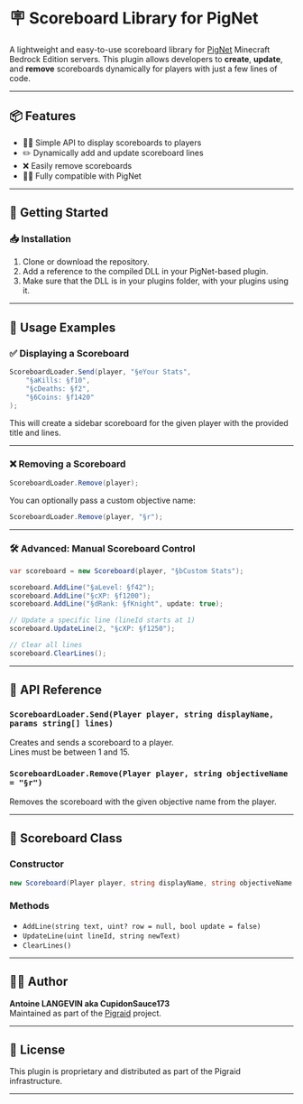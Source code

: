 # 🪧 Scoreboard Library for PigNet

A lightweight and easy-to-use scoreboard library for [PigNet](https://github.com/Pigraid/PigNet) Minecraft Bedrock Edition servers. This plugin allows developers to **create**, **update**, and **remove** scoreboards dynamically for players with just a few lines of code.

---

## 📦 Features

- 🧑‍🎓 Simple API to display scoreboards to players
- ✏️ Dynamically add and update scoreboard lines
- ❌ Easily remove scoreboards
- 🧙‍♂️ Fully compatible with PigNet

---

## 🚀 Getting Started

### 📥 Installation

1. Clone or download the repository.
2. Add a reference to the compiled DLL in your PigNet-based plugin.
3. Make sure that the DLL is in your plugins folder, with your plugins using it.

---

## 🥪 Usage Examples

### ✅ Displaying a Scoreboard

```csharp
ScoreboardLoader.Send(player, "§eYour Stats", 
    "§aKills: §f10",
    "§cDeaths: §f2",
    "§6Coins: §f1420"
);
```

This will create a sidebar scoreboard for the given player with the provided title and lines.

---

### ❌ Removing a Scoreboard

```csharp
ScoreboardLoader.Remove(player);
```

You can optionally pass a custom objective name:

```csharp
ScoreboardLoader.Remove(player, "§r");
```

---

### 🛠 Advanced: Manual Scoreboard Control

```csharp
var scoreboard = new Scoreboard(player, "§bCustom Stats");

scoreboard.AddLine("§aLevel: §f42");
scoreboard.AddLine("§cXP: §f1200");
scoreboard.AddLine("§dRank: §fKnight", update: true);

// Update a specific line (lineId starts at 1)
scoreboard.UpdateLine(2, "§cXP: §f1250");

// Clear all lines
scoreboard.ClearLines();
```

---

## 📘 API Reference

### `ScoreboardLoader.Send(Player player, string displayName, params string[] lines)`
Creates and sends a scoreboard to a player.  
Lines must be between 1 and 15.

### `ScoreboardLoader.Remove(Player player, string objectiveName = "§r")`
Removes the scoreboard with the given objective name from the player.

---

## 🧱 Scoreboard Class

### Constructor
```csharp
new Scoreboard(Player player, string displayName, string objectiveName = "§r", string displaySlot = "sidebar", string criteriaName = "dummy", int sortOrder = 0);
```

### Methods

- `AddLine(string text, uint? row = null, bool update = false)`
- `UpdateLine(uint lineId, string newText)`
- `ClearLines()`

---

## 🧑‍💼 Author

**Antoine LANGEVIN aka CupidonSauce173**  
Maintained as part of the [Pigraid](https://github.com/Pigraid) project.

---

## 📜 License

This plugin is proprietary and distributed as part of the Pigraid infrastructure.

---